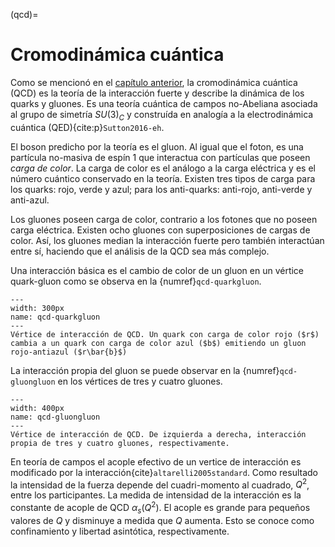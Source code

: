 (qcd)=
# Cromodinámica cuántica
Como se mencionó en el [capítulo anterior](ms-interacciones), la cromodinámica cuántica (QCD) es la teoría de la interacción fuerte y describe la dinámica de los quarks y gluones. Es una teoría cuántica de campos no-Abeliana asociada al grupo de simetría $SU(3)_C$ y construída en analogía a la electrodinámica cuántica (QED){cite:p}`Sutton2016-eh`.

El boson predicho por la teoría es el gluon. Al igual que el foton, es una partícula no-masiva de espín 1 que interactua con partículas que poseen *carga de color*. La carga de color es el análogo a la carga eléctrica y es el número cuántico conservado en la teoría. Existen tres tipos de carga para los quarks: rojo, verde y azul; para los anti-quarks: anti-rojo, anti-verde y anti-azul. 

Los gluones poseen carga de color, contrario a los fotones que no poseen carga eléctrica. Existen ocho gluones con superposiciones de cargas de color. Así, los gluones median la interacción fuerte pero también interactúan entre sí, haciendo que el análisis de la QCD sea más complejo. 

Una interacción básica es el cambio de color de un gluon en un vértice quark-gluon como se observa en la {numref}`qcd-quarkgluon`.

```{figure} ./../../figuras/qcd-quarkgluon.png
---
width: 300px
name: qcd-quarkgluon
---
Vértice de interacción de QCD. Un quark con carga de color rojo ($r$) cambia a un quark con carga de color azul ($b$) emitiendo un gluon rojo-antiazul ($r\bar{b}$)
```
La interacción propia del gluon se puede observar en la {numref}`qcd-gluongluon` en los vértices de tres y cuatro gluones.

```{figure} ./../../figuras/qcd-gluongluon.png
---
width: 400px
name: qcd-gluongluon
---
Vértice de interacción de QCD. De izquierda a derecha, interacción propia de tres y cuatro gluones, respectivamente. 
```
En teoría de campos el acople efectivo de un vertice de interacción es modificado por la interacción{cite}`altarelli2005standard`. Como resultado la intensidad de la fuerza depende del cuadri-momento al cuadrado, $Q^2$, entre los participantes. La medida de intensidad de la interacción es la constante de acople de QCD $\alpha_s$($Q^2$). El acople es grande para pequeños valores de $Q$ y disminuye a medida que $Q$ aumenta. Esto se conoce como confinamiento y libertad asintótica, respectivamente.